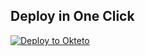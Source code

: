 ## Deploy in One Click

[![Deploy to Okteto](https://okteto.com/develop-okteto.svg)](https://cloud.okteto.com/deploy?repository=https://github.com/iroboter5/Gaelo)
